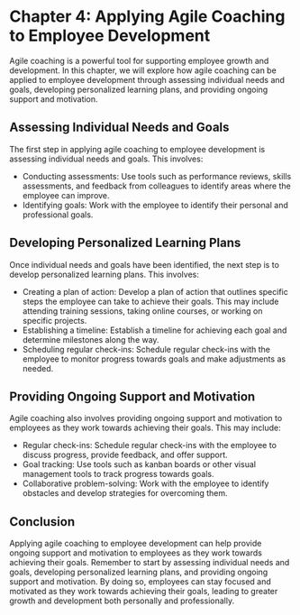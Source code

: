 Chapter 4: Applying Agile Coaching to Employee Development
==========================================================

Agile coaching is a powerful tool for supporting employee growth and development. In this chapter, we will explore how agile coaching can be applied to employee development through assessing individual needs and goals, developing personalized learning plans, and providing ongoing support and motivation.

Assessing Individual Needs and Goals
------------------------------------

The first step in applying agile coaching to employee development is assessing individual needs and goals. This involves:

* Conducting assessments: Use tools such as performance reviews, skills assessments, and feedback from colleagues to identify areas where the employee can improve.
* Identifying goals: Work with the employee to identify their personal and professional goals.

Developing Personalized Learning Plans
--------------------------------------

Once individual needs and goals have been identified, the next step is to develop personalized learning plans. This involves:

* Creating a plan of action: Develop a plan of action that outlines specific steps the employee can take to achieve their goals. This may include attending training sessions, taking online courses, or working on specific projects.
* Establishing a timeline: Establish a timeline for achieving each goal and determine milestones along the way.
* Scheduling regular check-ins: Schedule regular check-ins with the employee to monitor progress towards goals and make adjustments as needed.

Providing Ongoing Support and Motivation
----------------------------------------

Agile coaching also involves providing ongoing support and motivation to employees as they work towards achieving their goals. This may include:

* Regular check-ins: Schedule regular check-ins with the employee to discuss progress, provide feedback, and offer support.
* Goal tracking: Use tools such as kanban boards or other visual management tools to track progress towards goals.
* Collaborative problem-solving: Work with the employee to identify obstacles and develop strategies for overcoming them.

Conclusion
----------

Applying agile coaching to employee development can help provide ongoing support and motivation to employees as they work towards achieving their goals. Remember to start by assessing individual needs and goals, developing personalized learning plans, and providing ongoing support and motivation. By doing so, employees can stay focused and motivated as they work towards achieving their goals, leading to greater growth and development both personally and professionally.

